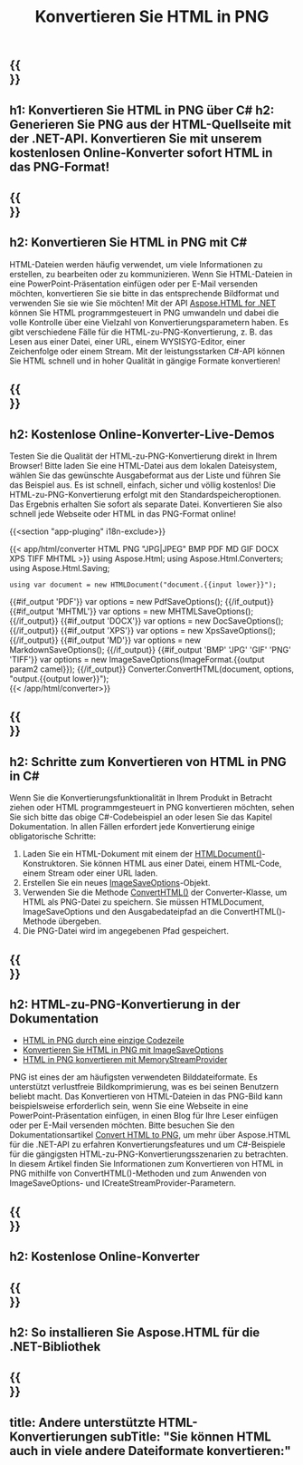 ﻿---
translation: true
template: /templates/_template-conversion-child.md
title: Konvertieren Sie HTML in PNG
description: Konvertieren Sie HTML in C# in PNG. Verwenden Sie einfach die Konverter-API innerhalb von ASP.NET oder einer beliebigen .NET-Anwendung. Probieren Sie kostenlos den Online-HTML-zu-PNG-Konverter aus!
url: /net/conversion/html-to-png/
family: html
platformtag: net
feature: conversion
informat: HTML
outformat: PNG
otherformats: PDF DOCX XPS JPEG GIF PNG TIFF BMP XHTML MHTML MD
---

{{<section banner>}}
---
h1: Konvertieren Sie HTML in PNG über C#
h2: Generieren Sie PNG aus der HTML-Quellseite mit der .NET-API. Konvertieren Sie mit unserem kostenlosen Online-Konverter sofort HTML in das PNG-Format!
---

{{<section overview>}}
---
h2: Konvertieren Sie HTML in PNG mit C#
---

HTML-Dateien werden häufig verwendet, um viele Informationen zu erstellen, zu bearbeiten oder zu kommunizieren. Wenn Sie HTML-Dateien in eine PowerPoint-Präsentation einfügen oder per E-Mail versenden möchten, konvertieren Sie sie bitte in das entsprechende Bildformat und verwenden Sie sie wie Sie möchten! Mit der API [Aspose.HTML for .NET](https://products.aspose.com/html/net/) können Sie HTML programmgesteuert in PNG umwandeln und dabei die volle Kontrolle über eine Vielzahl von Konvertierungsparametern haben. Es gibt verschiedene Fälle für die HTML-zu-PNG-Konvertierung, z. B. das Lesen aus einer Datei, einer URL, einem WYSISYG-Editor, einer Zeichenfolge oder einem Stream. Mit der leistungsstarken C#-API können Sie HTML schnell und in hoher Qualität in gängige Formate konvertieren!

{{<section demos>}}
---
h2: Kostenlose Online-Konverter-Live-Demos
---

Testen Sie die Qualität der HTML-zu-PNG-Konvertierung direkt in Ihrem Browser! Bitte laden Sie eine HTML-Datei aus dem lokalen Dateisystem, wählen Sie das gewünschte Ausgabeformat aus der Liste und führen Sie das Beispiel aus. Es ist schnell, einfach, sicher und völlig kostenlos! Die HTML-zu-PNG-Konvertierung erfolgt mit den Standardspeicheroptionen. Das Ergebnis erhalten Sie sofort als separate Datei. Konvertieren Sie also schnell jede Webseite oder HTML in das PNG-Format online!

{{<section "app-pluging" i18n-exclude>}}

{{< app/html/converter HTML PNG "JPG|JPEG" BMP PDF MD GIF DOCX XPS TIFF MHTML >}}
using Aspose.Html;
using Aspose.Html.Converters;
using Aspose.Html.Saving;

    using var document = new HTMLDocument("document.{{input lower}}");
{{#if_output 'PDF'}}
    var options = new PdfSaveOptions();
{{/if_output}}
{{#if_output 'MHTML'}}
    var options = new MHTMLSaveOptions();
{{/if_output}}
{{#if_output 'DOCX'}}
    var options = new DocSaveOptions();
{{/if_output}}
{{#if_output 'XPS'}}
    var options = new XpsSaveOptions();
{{/if_output}}
{{#if_output 'MD'}}
    var options = new MarkdownSaveOptions();
{{/if_output}}
{{#if_output 'BMP' 'JPG' 'GIF' 'PNG' 'TIFF'}}
    var options = new ImageSaveOptions(ImageFormat.{{output param2 camel}});
{{/if_output}}
    Converter.ConvertHTML(document, options, "output.{{output lower}}");   
{{< /app/html/converter>}} 


{{<section steps>}}
---
h2: Schritte zum Konvertieren von HTML in PNG in C#
---

Wenn Sie die Konvertierungsfunktionalität in Ihrem Produkt in Betracht ziehen oder HTML programmgesteuert in PNG konvertieren möchten, sehen Sie sich bitte das obige C#-Codebeispiel an oder lesen Sie das Kapitel Dokumentation. In allen Fällen erfordert jede Konvertierung einige obligatorische Schritte:
1. Laden Sie ein HTML-Dokument mit einem der [HTMLDocument()](https://reference.aspose.com/html/net/aspose.html/htmldocument)-Konstruktoren. Sie können HTML aus einer Datei, einem HTML-Code, einem Stream oder einer URL laden.
1. Erstellen Sie ein neues [ImageSaveOptions](https://reference.aspose.com/html/net/aspose.html.saving/imagesaveoptions)-Objekt.
1. Verwenden Sie die Methode [ConvertHTML()](https://reference.aspose.com/html/net/aspose.html.converters/converter/converthtml/) der Converter-Klasse, um HTML als PNG-Datei zu speichern. Sie müssen HTMLDocument, ImageSaveOptions und den Ausgabedateipfad an die ConvertHTML()-Methode übergeben.
1. Die PNG-Datei wird im angegebenen Pfad gespeichert.




{{<section documentation>}}
---
h2: HTML-zu-PNG-Konvertierung in der Dokumentation
---

  - <a href="https://docs.aspose.com/html/net/converting-between-formats/html-to-png/#html-to-png-durch-eine-einzelne-codezeile " target="_blank">HTML in PNG durch eine einzige Codezeile</a>
  - <a href="https://docs.aspose.com/html/net/converting-between-formats/html-to-png/#convert-html-to-png-using-imagesaveoptions" target="_blank" >Konvertieren Sie HTML in PNG mit ImageSaveOptions</a>
   - <a href="https://docs.aspose.com/html/net/converting-between-formats/html-to-png/#output-stream-providers" target="_blank">HTML in PNG konvertieren mit MemoryStreamProvider</a>

PNG ist eines der am häufigsten verwendeten Bilddateiformate. Es unterstützt verlustfreie Bildkomprimierung, was es bei seinen Benutzern beliebt macht. Das Konvertieren von HTML-Dateien in das PNG-Bild kann beispielsweise erforderlich sein, wenn Sie eine Webseite in eine PowerPoint-Präsentation einfügen, in einen Blog für Ihre Leser einfügen oder per E-Mail versenden möchten. Bitte besuchen Sie den Dokumentationsartikel [Convert HTML to PNG](https://docs.aspose.com/html/net/converting-between-formats/html-to-png/), um mehr über Aspose.HTML für die .NET-API zu erfahren Konvertierungsfeatures und um C#-Beispiele für die gängigsten HTML-zu-PNG-Konvertierungsszenarien zu betrachten. In diesem Artikel finden Sie Informationen zum Konvertieren von HTML in PNG mithilfe von ConvertHTML()-Methoden und zum Anwenden von ImageSaveOptions- und ICreateStreamProvider-Parametern.

{{<section online-converters>}}
---
h2: Kostenlose Online-Konverter
---

{{<section get-started>}}
---
h2: So installieren Sie Aspose.HTML für die .NET-Bibliothek
---

{{<section other-conversions>}}
---
title: Andere unterstützte HTML-Konvertierungen
subTitle: "Sie können HTML auch in viele andere Dateiformate konvertieren:"
---